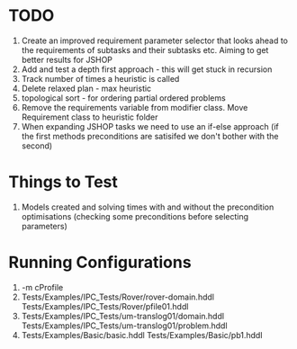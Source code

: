 # TODO
1. Create an improved requirement parameter selector that looks ahead to the requirements of subtasks and their subtasks etc. Aiming to get better results for JSHOP
2. Add and test a depth first approach - this will get stuck in recursion
3. Track number of times a heuristic is called
4. Delete relaxed plan - max heuristic
5. topological sort - for ordering partial ordered problems
6. Remove the requirements variable from modifier class. Move Requirement class to heuristic folder
7. When expanding JSHOP tasks we need to use an if-else approach (if the first methods preconditions are satisifed we don't bother with the second)

# Things to Test
1. Models created and solving times with and without the precondition optimisations (checking some preconditions before selecting parameters)

# Running Configurations
1. -m cProfile
2. Tests/Examples/IPC_Tests/Rover/rover-domain.hddl Tests/Examples/IPC_Tests/Rover/pfile01.hddl
3. Tests/Examples/IPC_Tests/um-translog01/domain.hddl Tests/Examples/IPC_Tests/um-translog01/problem.hddl
4. Tests/Examples/Basic/basic.hddl Tests/Examples/Basic/pb1.hddl